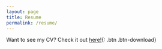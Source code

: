 ```yaml
---
layout: page
title: Resume
permalink: /resume/
---
```


Want to see my CV? Check it out [here!](/files/2023-CV.pdf){: .btn .btn-download}